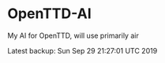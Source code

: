 # OpenTTD-AI
My AI for OpenTTD, will use primarily air

Latest backup: Sun Sep 29 21:27:01 UTC 2019
